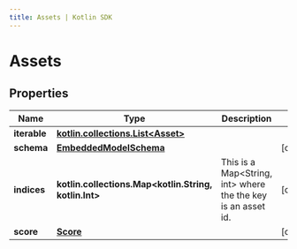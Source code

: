 ```yaml
---
title: Assets | Kotlin SDK
---
```



# Assets

## Properties
Name | Type | Description | Notes
------------ | ------------- | ------------- | -------------
**iterable** | [**kotlin.collections.List&lt;Asset&gt;**](Asset) |  | 
**schema** | [**EmbeddedModelSchema**](EmbeddedModelSchema) |  |  [optional]
**indices** | **kotlin.collections.Map&lt;kotlin.String, kotlin.Int&gt;** | This is a Map&lt;String, int&gt; where the the key is an asset id. |  [optional]
**score** | [**Score**](Score) |  |  [optional]



